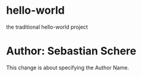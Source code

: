 # hello-world
the traditional hello-world project
# Author: Sebastian Schere
This change is about specifying the Author Name.
